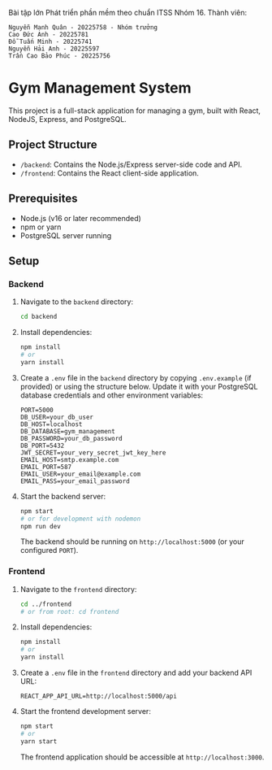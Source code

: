 Bài tập lớn Phát triển phần mềm theo chuẩn ITSS Nhóm 16. Thành viên:

    Nguyễn Mạnh Quân - 20225758 - Nhóm trưởng
    Cao Đức Anh - 20225781
    Đỗ Tuấn Minh - 20225741
    Nguyễn Hải Anh - 20225597
    Trần Cao Bảo Phúc - 20225756


# Gym Management System

This project is a full-stack application for managing a gym, built with React, NodeJS, Express, and PostgreSQL.

## Project Structure

-   `/backend`: Contains the Node.js/Express server-side code and API.
-   `/frontend`: Contains the React client-side application.

## Prerequisites

-   Node.js (v16 or later recommended)
-   npm or yarn
-   PostgreSQL server running

## Setup

### Backend

1.  Navigate to the `backend` directory:
    ```bash
    cd backend
    ```
2.  Install dependencies:
    ```bash
    npm install
    # or
    yarn install
    ```
3.  Create a `.env` file in the `backend` directory by copying `.env.example` (if provided) or using the structure below. Update it with your PostgreSQL database credentials and other environment variables:
    ```env
    PORT=5000
    DB_USER=your_db_user
    DB_HOST=localhost
    DB_DATABASE=gym_management
    DB_PASSWORD=your_db_password
    DB_PORT=5432
    JWT_SECRET=your_very_secret_jwt_key_here
    EMAIL_HOST=smtp.example.com
    EMAIL_PORT=587
    EMAIL_USER=your_email@example.com
    EMAIL_PASS=your_email_password
    ```

4.  Start the backend server:
    ```bash
    npm start
    # or for development with nodemon
    npm run dev
    ```
    The backend should be running on `http://localhost:5000` (or your configured `PORT`).

### Frontend

1.  Navigate to the `frontend` directory:
    ```bash
    cd ../frontend
    # or from root: cd frontend
    ```
2.  Install dependencies:
    ```bash
    npm install
    # or
    yarn install
    ```
3.  Create a `.env` file in the `frontend` directory and add your backend API URL:
    ```env
    REACT_APP_API_URL=http://localhost:5000/api
    ```
4.  Start the frontend development server:
    ```bash
    npm start
    # or
    yarn start
    ```
    The frontend application should be accessible at `http://localhost:3000`.

